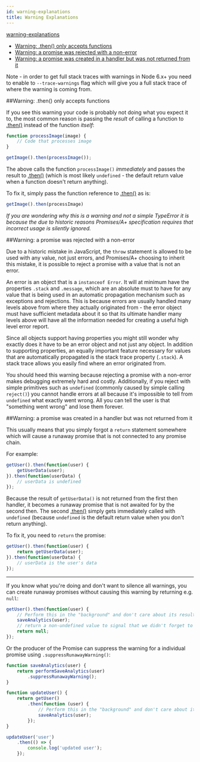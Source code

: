 ```yaml
---
id: warning-explanations
title: Warning Explanations
---
```


[warning-explanations](unfinished-article)

 - [Warning: .then() only accepts functions](#warning-.then)
 - [Warning: a promise was rejected with a non-error](#warning-a-promise-was-rejected-with-a-non-error)
 - [Warning: a promise was created in a handler but was not returned from it](#warning-a-promise-was-created-in-a-handler-but-was-not-returned-from-it)

Note - in order to get full stack traces with warnings in Node 6.x+ you need to enable to `--trace-warnings` flag which will give you a full stack trace of where the warning is coming from.

##Warning: .then() only accepts functions

If you see this warning your code is probably not doing what you expect it to, the most common reason is passing the *result* of calling a function to [.then()](.) instead of the function *itself*:

```js
function processImage(image) {
    // Code that processes image
}

getImage().then(processImage());
```

The above calls the function `processImage()` *immediately* and passes the result to [.then()](.) (which is most likely `undefined` - the default return value when a function doesn't return anything).

To fix it, simply pass the function reference to [.then()](.) as is:

```js
getImage().then(processImage)
```

*If you are wondering why this is a warning and not a simple TypeError it is because the due to historic reasons Promises/A+ specification requires that incorrect usage is silently ignored.*

##Warning: a promise was rejected with a non-error

Due to a historic mistake in JavaScript, the `throw` statement is allowed to be used with any value, not just errors, and Promises/A+ choosing to inherit this mistake, it is possible to reject a promise with a value that is not an error.

An error is an object that is a `instanceof Error`. It will at minimum have the properties `.stack` and `.message`, which are an absolute must to have for any value that is being used in an automatic propagation mechanism such as exceptions and rejections. This is because errors are usually handled many levels above from where they actually originated from - the error object must have sufficient metadata about it so that its ultimate handler many levels above will have all the information needed for creating a useful high level error report.

Since all objects support having properties you might still wonder why exactly does it have to be an error object and not just any object. In addition to supporting properties, an equally important feature necessary for values that are automatically propagated is the stack trace property (`.stack`). A stack trace allows you easily find where an error originated from.

You should heed this warning because rejecting a promise with a non-error makes debugging extremely hard and costly. Additionally, if you reject with simple primitives such as `undefined` (commonly caused by simple calling `reject()`) you cannot handle errors at all because it's impossible to tell from `undefined` what exactly went wrong. All you can tell the user is that "something went wrong" and lose them forever.


##Warning: a promise was created in a handler but was not returned from it

This usually means that you simply forgot a `return` statement somewhere which will cause a runaway promise that is not connected to any promise chain.

For example:

```js
getUser().then(function(user) {
    getUserData(user);
}).then(function(userData) {
    // userData is undefined
});
```

Because the result of `getUserData()` is not returned from the first then handler, it becomes a runaway promise that is not awaited for by the second then. The second [.then()](.) simply gets immediately called with `undefined` (because `undefined` is the default return value when you don't return anything).

To fix it, you need to `return` the promise:

```js
getUser().then(function(user) {
    return getUserData(user);
}).then(function(userData) {
    // userData is the user's data
});
```

<hr>

If you know what you're doing and don't want to silence all warnings, you can create runaway promises without causing this warning by returning e.g. `null`:

```js
getUser().then(function(user) {
    // Perform this in the "background" and don't care about its result at all
    saveAnalytics(user);
    // return a non-undefined value to signal that we didn't forget to return
    return null;
});
```

Or the producer of the Promise can suppress the warning for a individual promise using `.suppressRunawayWarning()`:

```js
function saveAnalytics(user) {
    return performSaveAnalytics(user)
        .suppressRunawayWarning();
}

function updateUser() {
    return getUser()
        .then(function (user) {
            // Perform this in the "background" and don't care about it's result at all
            saveAnalytics(user);
        });
}

updateUser('user')
    .then(() => {
        console.log('updated user');
    });
```


